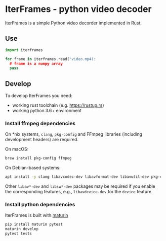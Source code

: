 # IterFrames - python video decoder

IterFrames is a simple Python video decorder implemented in Rust.

## Use

```python
import iterframes

for frame in iterframes.read("video.mp4):
  # frame is a numpy array
  pass
```

## Develop

To develop IterFrames you need:
* working rust toolchain (e.g. https://rustup.rs)
* working python 3.6+ environment

### Install ffmpeg dependencies

On *nix systems, `clang`, `pkg-config` and FFmpeg libraries (including development headers) are required.

On macOS:
```bash
brew install pkg-config ffmpeg
```

On Debian-based systems:
```bash
apt install -y clang libavcodec-dev libavformat-dev libavutil-dev pkg-config
```

Other `libav*-dev` and `libsw*-dev` packages may be required if you enable the corresponding features, e.g., `libavdevice-dev` for the `device` feature.

### Install python dependencies
IterFrames is built with [maturin](https://github.com/PyO3/maturin)

```bash
pip install maturin pytest
maturin develop
pytest tests
```


